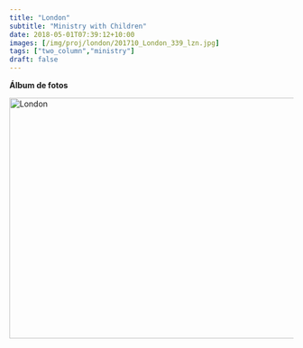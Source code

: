 ```yaml
---
title: "London"
subtitle: "Ministry with Children"
date: 2018-05-01T07:39:12+10:00
images: [/img/proj/london/201710_London_339_lzn.jpg]
tags: ["two_column","ministry"]
draft: false
---
```


**Álbum de fotos**

<a data-flickr-embed="true" data-header="true" data-footer="true"  href="https://www.flickr.com/gp/mapa_mundi/Z1G352" title="London"><img src="https://farm5.staticflickr.com/4682/38300174845_750680f045_z.jpg" width="640" height="427" alt="London"></a><script async src="//embedr.flickr.com/assets/client-code.js" charset="utf-8"></script>


